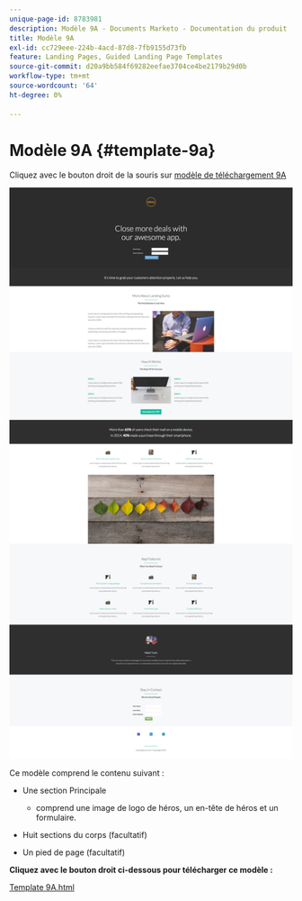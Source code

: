 ```yaml
---
unique-page-id: 8783981
description: Modèle 9A - Documents Marketo - Documentation du produit
title: Modèle 9A
exl-id: cc729eee-224b-4acd-87d8-7fb9155d73fb
feature: Landing Pages, Guided Landing Page Templates
source-git-commit: d20a9bb584f69282eefae3704ce4be2179b29d0b
workflow-type: tm+mt
source-wordcount: '64'
ht-degree: 0%

---
```


# Modèle 9A {#template-9a}

Cliquez avec le bouton droit de la souris sur [modèle de téléchargement 9A](https://experienceleague.adobe.com/landing/marketo/lp-templates/template-9a.html)

![](assets/image2015-7-28-15-3a9-3a26.png)

Ce modèle comprend le contenu suivant :

* Une section Principale

   * comprend une image de logo de héros, un en-tête de héros et un formulaire.

* Huit sections du corps (facultatif)
* Un pied de page (facultatif)

**Cliquez avec le bouton droit ci-dessous pour télécharger ce modèle :**

[Template 9A.html](https://experienceleague.adobe.com/landing/marketo/lp-templates/template-9a.html)
